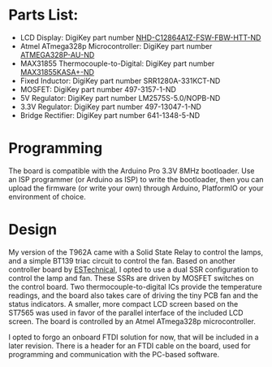 # Parts List:

- LCD Display: DigiKey part number [NHD-C12864A1Z-FSW-FBW-HTT-ND](https://www.digikey.com/product-detail/en/newhaven-display-intl/NHD-C12864A1Z-FSW-FBW-HTT/NHD-C12864A1Z-FSW-FBW-HTT-ND/3767469)
- Atmel ATmega328p Microcontroller: DigiKey part number [ATMEGA328P-AU-ND](https://www.digikey.com/product-detail/en/microchip-technology/ATMEGA328P-AU/ATMEGA328P-AU-ND/1832260)
- MAX31855 Thermocouple-to-Digital: DigiKey part number [MAX31855KASA+-ND](https://www.digikey.com/product-detail/en/maxim-integrated/MAX31855KASA-/MAX31855KASA--ND/2591564)
- Fixed Inductor: DigiKey part number SRR1280A-331KCT-ND
- MOSFET: DigiKey part number 497-3157-1-ND
- 5V Regulator: DigiKey part number LM2575S-5.0/NOPB-ND
- 3.3V Regulator: DigiKey part number 497-13047-1-ND
- Bridge Rectifier: DigiKey part number 641-1348-5-ND

# Programming

The board is compatible with the Arduino Pro 3.3V 8MHz bootloader. Use an ISP programmer (or Arduino as ISP) to write the bootloader, then you can upload the firmware (or write your own) through Arduino, PlatformIO or your environment of choice.

# Design

My version of the T962A came with a Solid State Relay to control the lamps, and a simple BT139 triac circuit to control the fan. Based on another controller board by [ESTechnical](http://www.estechnical.co.uk/reflow-controllers/reflow-oven-controller-t962a-complete-upgrade-package), I opted to use a dual SSR configuration to control the lamp and fan. These SSRs are driven by MOSFET switches on the control board. Two thermocouple-to-digital ICs provide the temperature readings, and the board also takes care of driving the tiny PCB fan and the status indicators. A smaller, more compact LCD screen based on the ST7565 was used in favor of the parallel interface of the included LCD screen. The board is controlled by an Atmel ATmega328p microcontroller.

I opted to forgo an onboard FTDI solution for now, that will be included in a later revision. There is a header for an FTDI cable on the board, used for programming and communication with the PC-based software.
